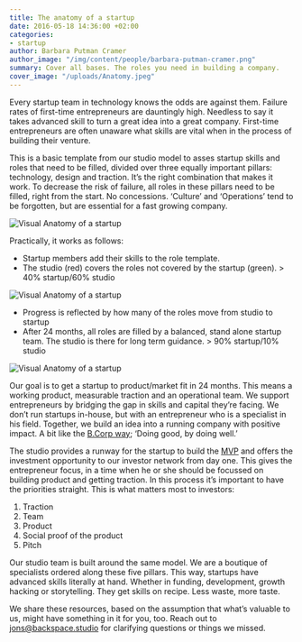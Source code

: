 ```yaml
---
title: The anatomy of a startup
date: 2016-05-18 14:36:00 +02:00
categories:
- startup
author: Barbara Putman Cramer
author_image: "/img/content/people/barbara-putman-cramer.png"
summary: Cover all bases. The roles you need in building a company.
cover_image: "/uploads/Anatomy.jpeg"
---
```


Every startup team in technology knows the odds are against them. Failure rates of first-time entrepreneurs are dauntingly high. Needless to say it takes advanced skill to turn a great idea into a great company. First-time entrepreneurs are often unaware what skills are vital when in the process of building their venture.

This is a basic template from our studio model to asses startup skills and roles that need to be filled, divided over three equally important pillars: technology, design and traction. It’s the right combination that makes it work. To decrease the risk of failure, all roles in these pillars need to be filled, right from the start. No concessions.  ‘Culture’ and ‘Operations’ tend to be forgotten, but are essential for a fast growing company.

![Visual Anatomy of a startup](/uploads/Visual_Anatomy-of-a-startup.001.jpeg)

Practically, it works as follows:

* Startup members add their skills to the role template.
* The studio (red) covers the roles not covered by the startup (green). > 40% startup/60% studio

![Visual Anatomy of a startup](/uploads/Visual_Anatomy-of-a-startup.002.jpeg)

* Progress is reflected by how many of the roles move from studio to startup
* After 24 months, all roles are filled by a balanced, stand alone startup team. The studio is there for long term guidance. > 90% startup/10% studio

![Visual Anatomy of a startup](/uploads/Visual_Anatomy-of-a-startup.003.jpeg)

Our goal is to get a startup to product/market fit in 24 months. This means a working product, measurable traction and an operational team. We support entrepreneurs by bridging the gap in skills and capital they’re facing. We don’t run startups in-house, but with an entrepreneur who is a specialist in his field. Together, we build an idea into a running company with positive impact. A bit like the [B.Corp way](https://www.youtube.com/watch?v=V-VFZUFJwt4); ‘Doing good, by doing well.’

The studio provides a runway for the startup to build the [MVP](https://en.wikipedia.org/wiki/Minimum_viable_product) and offers the investment opportunity to our investor network from day one. This gives the entrepreneur focus, in a time when he or she should be focussed on building product and getting traction. In this process it’s important to have the priorities straight. This is what matters most to investors:

1. Traction
2. Team
3. Product
4. Social proof of the product
5. Pitch

Our studio team is built around the same model. We are a boutique of specialists ordered along these five pillars. This way, startups have advanced skills literally at hand. Whether in funding, development, growth hacking or storytelling. They get skills on recipe. Less waste, more taste.

We share these resources, based on the assumption that what’s valuable to us, might have something in it for you, too. Reach out to [jons@backspace.studio](mailto:jons@backspace.studio) for clarifying questions or things we missed.
